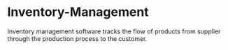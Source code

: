 # Inventory-Management
Inventory management software tracks the flow of products from supplier through the production process to the customer.
